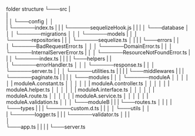 folder structure
└───src
   |   
   |   
   |
   │
   └───config
   │   │    
   |   └──────index.ts
   |   |
   |   └──────sequelizeHook.js
   |
   |
   |
   │
   └───database
   │  │
   │  └──────migrations
   │  │
   │  └──────models
   |  │
   │  └──────repositories
   |  |
   │  └──────sequelize.ts
   │
   |
   |
   |
   └───errors
   |  │  
   │  └──────BadRequestError.ts
   │  │
   │  └──────DomainError.ts
   |  │
   │  └──────InternalServerError.ts
   |  │
   │  └──────ResourceNotFoundError.ts
   |  |
   │  └──────index.ts
   |
   |
   |
   |
   └───helpers
   |  |   
   │  └──────errorHandler.ts
   │  │
   │  └──────response.ts
   |  │
   │  └──────server.ts
   |  │
   │  └──────utilities.ts
   |
   |
   |
   |
   └───middlewares
   |  |
   |  └──────paginate.ts
   |
   |
   |
   │
   └───modules
   |  │
   │  └──────moduleA
   │  │  │
   │  │  | moduleA.constant.ts
   │  │  │
   │  │  | moduleA.controller.ts
   │  │  │
   │  │  | moduleA.helper.ts
   │  │  │
   │  │  | moduleA.interface.ts
   │  │  │
   │  │  | moduleA.route.ts
   │  │  │
   │  │  | moduleA.service.ts
   │  │  │
   │  │  | moduleA.validation.ts
   │  │
   │  └───moduleB
   |  |
   |  └───routes.ts
   │
   |
   │
   |
   └───types
   |  |
   |  └──────custom.d.ts
   |
   |
   │
   │
   └───utils
   │   │    
   |   └──────logger.ts
   |   |
   |   └──────validator.ts
   │
   |
   |  
   │  
   └───app.ts
   |
   |
   |
   |
   └───server.ts
